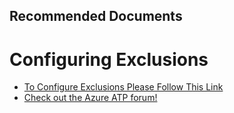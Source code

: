 <properties
	pageTitle="Configuring Exclusions, MDATP /Offiice ATP"
	description="Configuring Exclusions, MDATP /Offiice ATP"
	service=""
	resource=""
	authors="digeler"
	ms.author="digeler"
	displayOrder=""
        selfHelpType="generic"	 
supportTopicIds="32729028"
	resourceTags=""
	productPesIds="16264"
	cloudEnvironments="Public"
	articleId="02daa438-4135-fd63-0ea3-1a312f104877"
	ownershipId="Azure_Advanced_Threat_Protection"
/>

## **Recommended Documents**

# **Configuring Exclusions**



* [To Configure Exclusions Please Follow This Link](https://docs.microsoft.com/azure-advanced-threat-protection/excluding-entities-from-detections)
* [Check out the Azure ATP forum!](https://techcommunity.microsoft.com/t5/azure-advanced-threat-protection/bd-p/AzureAdvancedThreatProtection)



